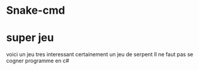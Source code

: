 # Snake-cmd
# super jeu
voici un jeu tres interessant
certainement un jeu de serpent
Il ne faut pas se cogner
programme en c#
